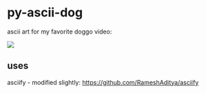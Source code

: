 # py-ascii-dog
ascii art for my favorite doggo video:

<img src="myreasonforliving.gif" />

## uses
asciify - modified slightly: https://github.com/RameshAditya/asciify
